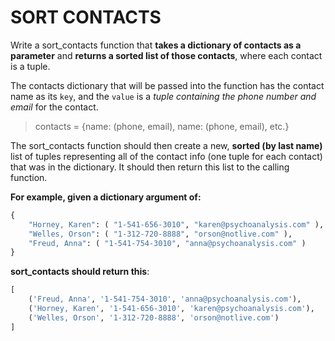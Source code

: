 # SORT CONTACTS

Write a sort_contacts function that **takes a dictionary of contacts as a parameter** and **returns a sorted list of those contacts**, where each contact is a tuple.

The contacts dictionary that will be passed into the function has the contact name as its `key`, and the `value` is a *tuple containing the phone number and email* for the contact.

>contacts = {name: (phone, email), name: (phone, email), etc.}

The sort_contacts function should then create a new, **sorted (by last name)** list of tuples representing all of the contact info (one tuple for each contact) that was in the dictionary. It should then return this list to the calling function.

**For example, given a dictionary argument of:**

```python
{
    "Horney, Karen": ( "1-541-656-3010", "karen@psychoanalysis.com" ),
    "Welles, Orson": ( "1-312-720-8888", "orson@notlive.com" ),
    "Freud, Anna": ( "1-541-754-3010", "anna@psychoanalysis.com" )
}
```

**sort_contacts should return this**:

```python
[
    ('Freud, Anna', '1-541-754-3010', 'anna@psychoanalysis.com'),
    ('Horney, Karen', '1-541-656-3010', 'karen@psychoanalysis.com'),
    ('Welles, Orson', '1-312-720-8888', 'orson@notlive.com')
]
```
